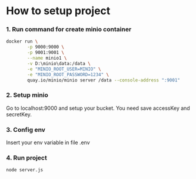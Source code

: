 # How to setup project
### 1. Run command for create minio container
```bash
docker run \
		-p 9000:9000 \
		-p 9001:9001 \
		--name minio1 \
		-v D:\minio\data:/data \
		-e "MINIO_ROOT_USER=MINIO" \
		-e "MINIO_ROOT_PASSWORD=1234" \
		quay.io/minio/minio server /data --console-address ":9001"
```

### 2. Setup minio 
Go to localhost:9000 and setup your bucket. You need save accessKey and secretKey.

### 3. Config env
Insert your env variable in file .env

### 4. Run project

```bash
node server.js
```